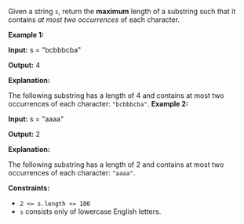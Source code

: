 Given a string `s`, return the **maximum** length of a substring such that it contains *at most two occurrences* of each character.
 


**Example 1:**



**Input:** s = "bcbbbcba"


**Output:** 4


**Explanation:**


The following substring has a length of 4 and contains at most two occurrences of each character: `"bcbbbcba"`.
**Example 2:**



**Input:** s = "aaaa"


**Output:** 2


**Explanation:**


The following substring has a length of 2 and contains at most two occurrences of each character: `"aaaa"`.
 


**Constraints:**


* `2 <= s.length <= 100`
* `s` consists only of lowercase English letters.


